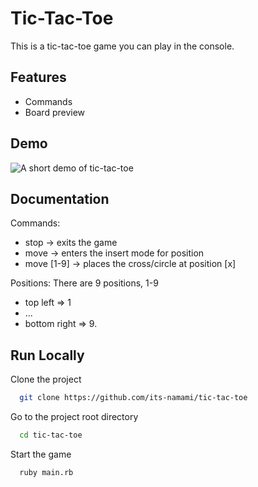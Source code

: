
# Tic-Tac-Toe

This is a tic-tac-toe game you can play in the console.

## Features

- Commands
- Board preview

## Demo

![A short demo of tic-tac-toe](./docs/media/tic-tac-toe.gif)

## Documentation

Commands:
- stop -> exits the game
- move -> enters the insert mode for position
- move [1-9] -> places the cross/circle at position [x]

Positions:
There are 9 positions, 1-9
- top left => 1
- ...
- bottom right => 9.

## Run Locally

Clone the project

```bash
  git clone https://github.com/its-namami/tic-tac-toe
```

Go to the project root directory

```bash
  cd tic-tac-toe
```

Start the game

```bash
  ruby main.rb
```

